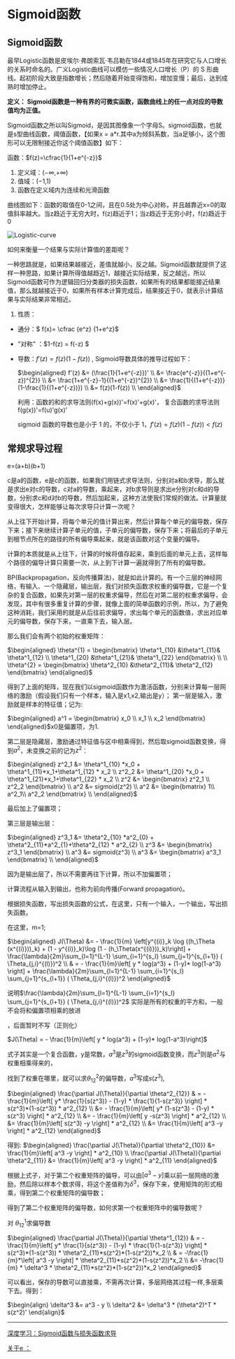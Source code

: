 # Sigmoid函数

## Sigmoid函数

最早Logistic函数是皮埃尔·弗朗索瓦·韦吕勒在1844或1845年在研究它与人口增长的关系时命名的。广义Logistic曲线可以模仿一些情况人口增长（P）的 S 形曲线。起初阶段大致是指数增长；然后随着开始变得饱和，增加变慢；最后，达到成熟时增加停止。

**定义： Sigmoid函数是一种有界的可微实函数，函数曲线上的任一点对应的导数值均为正值。**

Sigmoid函数之所以叫Sigmoid，是因其图像象一个字母S。sigmoid函数，也就是s型曲线函数，阈值函数，【如果x = a*r.其中a为倾斜系数，当a足够小，这个图形可以无限制接近你这个阈值函数】如下： 

函数：$f(z)=\cfrac{1}{1+e^{-z}}$

1. 定义域：(−∞,+∞)
2. 值域：(−1,1)
3. 函数在定义域内为连续和光滑函数

曲线图如下：函数的取值在0-1之间，且在0.5处为中心对称，并且越靠近x=0的取值斜率越大。当z趋近于无穷大时，f(z)趋近于1；当z趋近于无穷小时，f(z)趋近于0

![Logistic-curve](https://github.com/appletrue/NoteML/blob/master/PICs/Logistic-curve.png)

如何来衡量一个结果与实际计算值的差距呢？

一种思路就是，如果结果越接近，差值就越小，反之越。Sigmoid函数就提供了这样一种思路，如果计算所得值越趋近1，越接近实际结果，反之越远，所以Sigmoid函数可作为逻辑回归分类器的损失函数，如果所有的结果都能接近结果值，那么就越接近于0，如果所有样本计算完成后，结果接近于0，就表示计算结果与实际结果非常相近。

1. 性质：

- 通分：$ f(x)= \cfrac {e^z} {1+e^z}$

- "对称" ：$1-f(z) = f(-z) $

- 导数：$f'(z)=f(z)(1-f(z))$ , Sigmoid导数具体的推导过程如下： 

  $\begin{aligned} f'(z) &= (\frac{1}{1+e^{-z}})' \\ &= \frac{e^{-z}}{(1+e^{-z})^{2}} \\ &= \frac{1+e^{-z}-1}{(1+e^{-z})^{2}} \\ &= \frac{1}{(1+e^{-z})}(1-\frac{1}{(1+e^{-z})}) \\ &= f(z)(1-f(z)) \\ \end{aligned}$

  利用：函数的和的求导法则(f(x)+g(x))'=f(x)'+g(x)'， 复合函数的求导法则f(g(x))'=f(u)'g(x)'

  sigmoid 函数的导数也是小于 1 的，不仅小于 1，$f'(z)=f(z)(1-f(z)) < f(z)$ 

## 常规求导过程

 e=(a+b)(b+1)

c是a的函数，e是c的函数，如果我们用链式求导法则，分别对a和b求导，那么就是求出e对c的导数，c对a的导数，乘起来，对b求导则是求出e分别对c和d的导数，分别求c和d对b的导数，然后加起来，这种方法使我们常规的做法。计算量就变得很大，怎样能够让每次求导只计算一次呢？



从上往下开始计算，将每个单元的值计算出来，然后计算每个单元的偏导数，保存下来；接下来继续计算子单元的值，子单元的偏导数，保存下来；将最后的子单元到根节点所在的路径的所有偏导乘起来，就是该函数对这个变量的偏导。

计算的本质就是从上往下，计算的时候将值存起来，乘到后面的单元上去，这样每个路径的偏导计算只需要一次，从上到下计算一遍就得到了所有的偏导数。

BP(Backpropagation，反向传播算法)，就是如此计算的。有一个三层的神经网络，有输入、一个隐藏层，输出层，我们对损失函数求权重的偏导数，它是一个复杂的复合函数，如果先对第一层的权重求偏导，然后在对第二层的权重求偏导，会发现，其中有很多重复计算的步骤，就像上面的简单函数的示例，所以，为了避免这种消耗，我们采用的就是从后往前求偏导，求出每个单元的函数值，求出对应单元的偏导数，保存下来，一直乘下去，输入层。



 那么我们会有两个初始的权重矩阵：

$\begin{aligned} \theta^{1} = \begin{bmatrix} \theta^1_{10} &\theta^1_{11}& \theta^1_{12} \\ \theta^1_{20} &\theta^1_{21}& \theta^1_{22} \end{bmatrix} \\ \\ \theta^{2} = \begin{bmatrix} \theta^2_{10} &\theta^2_{11}& \theta^2_{12} \end{bmatrix} \end{aligned}$

得到了上面的矩阵，现在我们以sigmoid函数作为激活函数，分别来计算每一层网络的激励（假设我们只有一个样本，输入是x1,x2,输出是y）； 第一层是输入，激励就是样本的特征值；记为: 

$\begin{aligned} a^1 = \begin{bmatrix} x_0 \\ x_1 \\ x_2 \end{bmatrix} \end{aligned}$x0是偏置项，为1.

第二层是隐藏层，激励通过特征值与区中相乘得到，然后取sigmoid函数变换，得到$a^2$，未变换之前的记为$z^2$：

$\begin{aligned} z^2_1 &= \theta^1_{10} *x_0 + \theta^1_{11}*x_1+\theta^1_{12} * x_2 \\ z^2_2 &= \theta^1_{20} *x_0 + \theta^1_{21}*x_1+\theta^1_{22} * x_2 \\ z^2 &= \begin{bmatrix} z^2_1 \\ z^2_2 \end{bmatrix} \\ a^2 &= sigmoid(z^2) \\ a^2 &= \begin{bmatrix} 1\\ a^2_1\\ a^2_2 \end{bmatrix} \\ \end{aligned}$

最后加上了偏置项；

第三层是输出层：

$\begin{aligned} z^3_1 &= \theta^2_{10} *a^2_{0} + \theta^2_{11}*a^2_{1}+\theta^2_{12} * a^2_{2} \\ z^3 &= \begin{bmatrix} z^3_1 \end{bmatrix} \\ a^3 &= sigmoid(z^3) \\ a^3 &= \begin{bmatrix} a^3_1 \end{bmatrix} \\ \end{aligned}$

因为是输出层了，所以不需要再往下计算，所以不加偏置项；

计算流程从输入到输出，也称为前向传播(Forward propagation)。

根据损失函数，写出损失函数的公式，在这里，只有一个输入，一个输出，写出损失函数。

 在这里，m=1; 

$\begin{aligned} J(\Theta) &= - \frac{1}{m} \left[y^{(i)}_k \log ((h_\Theta (x^{(i)}))_k) + (1 - y^{(i)}_k)\log (1 - (h_\Theta(x^{(i)}))_k)\right] + \frac{\lambda}{2m}\sum_{l=1}^{L-1} \sum_{i=1}^{s_l} \sum_{j=1}^{s_{l+1}} ( \Theta_{j,i}^{(l)})^2 \\ & = - \frac{1}{m}\left[ y * log(a^3) + (1-y)* log(1-a^3) \right] + \frac{\lambda}{2m}\sum_{l=1}^{L-1} \sum_{i=1}^{s_l} \sum_{j=1}^{s_{l+1}} ( \Theta_{j,i}^{(l)})^2 \end{aligned}$

说明$\frac{\lambda}{2m}\sum_{l=1}^{L-1} \sum_{i=1}^{s_l} \sum_{j=1}^{s_{l+1}} ( \Theta_{j,i}^{(l)})^2$ 实际是所有的权重的平方和，一般不会将和偏置项相乘的放进

，后面暂时不写（正则化）

$J(\Theta) = - \frac{1}{m}\left[ y * log(a^3) + (1-y)* log(1-a^3)\right]$

式子其实是一个复合函数，y是常数，$a^3$是$z^3$的sigmoid函数变换，而$z^3$则是$a^2$与权重相乘得来的，

找到了权重在哪里，就可以求$θ^2_{12}$的偏导数，$a^3$写成$s(z^3)$,

$\begin{aligned} \frac{\partial J(\Theta)}{\partial \theta^2_{12}} & = - \frac{1}{m}\left[ y* \frac{1}{s(z^3)} - (1-y) * \frac{1}{1-s(z^3)} \right] * s(z^3)*(1-s(z^3)) * a^2_{12} \\ &= - \frac{1}{m}\left[ y* (1-s(z^3) - (1-y) * s(z^3) \right] * a^2_{12} \\ &= - \frac{1}{m}\left[ y -s(z^3) \right] * a^2_{12} \\ &= \frac{1}{m}\left[ s(z^3) -y \right] * a^2_{12} \\ &= \frac{1}{m}\left[ a^3 -y \right] * a^2_{12} \end{aligned}$

得到: $\begin{aligned} \frac{\partial J(\Theta)}{\partial \theta^2_{10}} &= \frac{1}{m}\left[ a^3 -y \right] * a^2_{10} \\ \frac{\partial J(\Theta)}{\partial \theta^2_{11}} &= \frac{1}{m}\left[ a^3 -y \right] * a^2_{11} \end{aligned}$

根据上式子，对于第二个权重矩阵的偏导，可以由$[a^3−y]$乘以前一层网络的激励，然后除以样本个数求得，将这个差值称为$δ^3$，保存下来，使用矩阵的形式相乘，得到第二个权重矩阵的偏导数；

得到了第二个权重矩阵的偏导数，如何求第一个权重矩阵中的偏导数呢？

对 $θ^1_{12}$求偏导数

$\begin{aligned} \frac{\partial J(\Theta)}{\partial \theta^1_{12}} & = - \frac{1}{m}\left[ y* \frac{1}{s(z^3)} - (1-y) * \frac{1}{1-s(z^3)} \right] * s(z^3)*(1-s(z^3)) * \theta^2_{11}*s(z^2)*(1-s(z^2))*x_2 \\ & = -\frac{1}{m}*\left[ a^3 -y \right] * \theta^2_{11}*s(z^2)*(1-s(z^2))*x_2 \\ &= -\frac{1}{m} * \delta^3 * \theta^2_{11}*s(z^2)*(1-s(z^2))*x_2 \end{aligned}$

可以看出，保存的导数可以直接乘，不需再次计算，多层网络其过程一样,多层乘下去。得到：

$\begin{align} \delta^3 &= a^3 - y \\ \delta^2 &= \delta^3 * (\theta^2)^T * s(z^2)' \end{align}$















------

[深度学习：Sigmoid函数与损失函数求导](http://blog.csdn.net/zhishengqianjun/article/details/75303820)

[关于e ：](https://betterexplained.com/articles/an-intuitive-guide-to-exponential-functions-e/)

